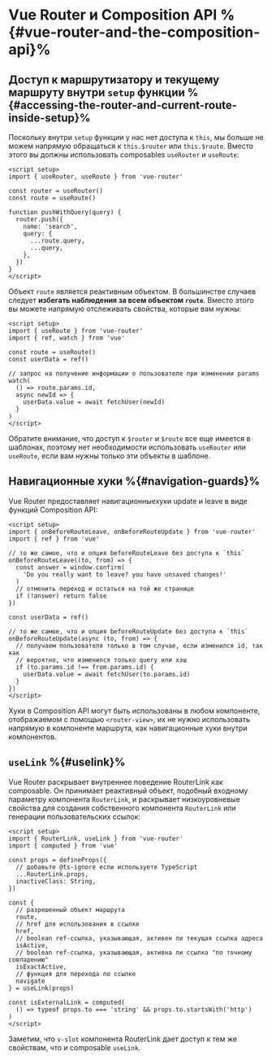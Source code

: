# Vue Router и Composition API %{#vue-router-and-the-composition-api}%

<VueSchoolLink
  href="https://vueschool.io/lessons/router-and-the-composition-api"
  title="Узнайте, как использовать Vue Router с Composition API"
/>

## Доступ к маршрутизатору и текущему маршруту внутри `setup` функции %{#accessing-the-router-and-current-route-inside-setup}%

Поскольку внутри `setup` функции у нас нет доступа к `this`, мы больше не можем напрямую обращаться к `this.$router` или `this.$route`. Вместо этого вы должны использовать composables `useRouter` и `useRoute`:

```vue
<script setup>
import { useRouter, useRoute } from 'vue-router'

const router = useRouter()
const route = useRoute()

function pushWithQuery(query) {
  router.push({
    name: 'search',
    query: {
      ...route.query,
      ...query,
    },
  })
}
</script>
```

Объект `route` является реактивным объектом. В большинстве случаев следует **избегать наблюдения за всем объектом `route`**. Вместо этого вы можете напрямую отслеживать свойства, которые вам нужны:

```vue
<script setup>
import { useRoute } from 'vue-router'
import { ref, watch } from 'vue'

const route = useRoute()
const userData = ref()

// запрос на получение информации о пользователе при изменении params
watch(
  () => route.params.id,
  async newId => {
    userData.value = await fetchUser(newId)
  }
)
</script>
```

Обратите внимание, что доступ к `$router` и `$route` все еще имеется в шаблонах, поэтому нет необходимости использовать `useRouter` или `useRoute`, если вам нужны только эти объекты в шаблоне.


## Навигационные хуки %{#navigation-guards}%

Vue Router предоставляет навигационныехуки update и leave в виде функций Composition API:

```vue
<script setup>
import { onBeforeRouteLeave, onBeforeRouteUpdate } from 'vue-router'
import { ref } from 'vue'

// то же самое, что и опция beforeRouteLeave без доступа к `this`
onBeforeRouteLeave((to, from) => {
  const answer = window.confirm(
    'Do you really want to leave? you have unsaved changes!'
  )
  // отменить переход и остаться на той же странице
  if (!answer) return false
})

const userData = ref()

// то же самое, что и опция beforeRouteUpdate без доступа к `this`
onBeforeRouteUpdate(async (to, from) => {
  // получаем пользователя только в том случае, если изменился id, так как
  // вероятно, что изменился только query или хэш
  if (to.params.id !== from.params.id) {
    userData.value = await fetchUser(to.params.id)
  }
})
</script>
```

Хуки в Composition API могут быть использованы в любом компоненте, отображаемом с помощью `<router-view>`, их не нужно использовать напрямую в компоненте маршрута, как навигационные хуки внутри компонентов.

## `useLink` %{#uselink}%

Vue Router раскрывает внутреннее поведение RouterLink как composable. Он принимает реактивный объект, подобный входному параметру компонента `RouterLink`, и раскрывает низкоуровневые свойства для создания собственного компонента `RouterLink` или генерации пользовательских ссылок:

```vue
<script setup>
import { RouterLink, useLink } from 'vue-router'
import { computed } from 'vue'

const props = defineProps({
  // добавьте @ts-ignore если используете TypeScript
  ...RouterLink.props,
  inactiveClass: String,
})

const {
  // разрешенный объект маршрута
  route,
  // href для использования в ссылке
  href,
  // boolean ref-ссылка, указывающая, активен ли текущая ссылка адреса
  isActive,
  // boolean ref-ссылка, указывающая, активна ли ссылка "по точному совпадению"
  isExactActive,
  // функция для перехода по ссылке
  navigate
} = useLink(props)

const isExternalLink = computed(
  () => typeof props.to === 'string' && props.to.startsWith('http')
)
</script>
```

Заметим, что `v-slot` компонента RouterLink дает доступ к тем же свойствам, что и composable `useLink`.
